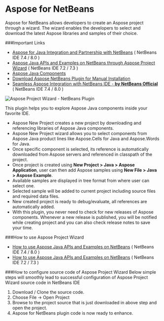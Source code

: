 Aspose for NetBeans
===
Aspose for NetBeans allows developers to create an Aspose project through a wizard. The wizard enables the developers to select and download the latest Aspose libraries and samples of their choice.

###Important Links

- [Aspose for Java Integration and Partnership with NetBeans](http://www.aspose.com/blogs/aspose-products/aspose-total-product-family/archive/2014/03/02/aspose-for-java-integration-and-partnership-with-netbeans.html) ( NetBeans IDE 7.4 / 8.0 )
- [Aspose Java APIs and Examples on NetBeans through Aspose Project Wizard](http://www.aspose.com/blogs/aspose-products/aspose-barcode-product-family/archive/2013/08/01/download-and-use-aspose-java-apis-and-examples-on-netbeans-through-aspose-project-wizard.html) ( NetBeans IDE 7.2 / 7.3 )
- [Aspose Java Components](http://www.aspose.com/java/total-component.aspx)
- [Download Aspose NetBeans Plugin for Manual Installation](http://plugins.netbeans.org/plugin/47954/aspose-project-wizard)
- [Seamless Aspose Integration with NetBeans IDE - **by NetBeans Official**](https://blogs.oracle.com/geertjan/entry/seamless_aspose_integration_with_netbeans) ( NetBeans IDE 7.4 / 8.0 )

![Aspose Project Wizard - NetBeans Plugin](http://plugins.netbeans.org/data/images/1393511310_Aspose-for-NetBeans2.0-Wide.jpg)

This plugin helps you to explore Aspose Java components inside your favorite IDE.
- Aspose New Project creates a new project by downloading and referencing libraries of Aspose Java components.
- Aspose New Project wizard allows you to select components from Aspose Java product lines like Aspose.Cells for Java and Aspose.Words for Java.
- Once specific component is selected, its reference is automatically downloaded from Aspose servers and referenced in classpath of the project.
- Once project is created using **New Project > Java > Aspose Application**, user can then add Aspose samples using **New File > Java > Aspose Example**.
- Available samples are displayed in tree format from where user can select one.
- Selected sample will be added to current project including source files and required data files.
- New created project is ready to debug/evaluate, all references are automatically added.
- With this plugin, you never need to check for new releases of Aspose components. Whenever a new release is published, you will be notified while creating project and you can also check release notes to save your time.

###How to use Aspose Project Wizard

- [How to use Aspose Java APIs and Examples on NetBeans](http://www.aspose.com/blogs/aspose-products/aspose-total-product-family/archive/2014/03/02/aspose-for-java-integration-and-partnership-with-netbeans.html) ( NetBeans IDE 7.4 / 8.0 )
- [How to use Aspose Java APIs and Examples on NetBeans](http://www.aspose.com/blogs/aspose-products/aspose-barcode-product-family/archive/2013/08/01/download-and-use-aspose-java-apis-and-examples-on-netbeans-through-aspose-project-wizard.html) ( NetBeans IDE 7.2 / 7.3 )

###How to configure source code of Aspose Project Wizard
Below simple steps will smoothly lead to successful configuration of Aspose Project Wizard source code in NetBeans IDE

1. Download / Clone the source code.
2. Choose File -> Open Project
3. Browse to the project source that is just downloaded in above step and open the project.
4. Aspose for NetBeans plugin code is now ready to enhance.
